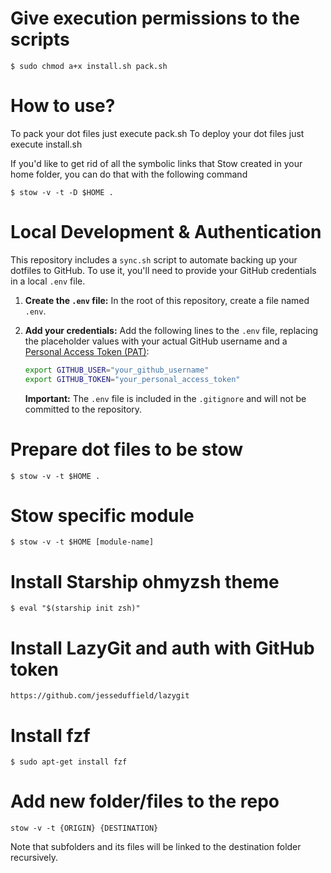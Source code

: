 # Give execution permissions to the scripts 
```` 
$ sudo chmod a+x install.sh pack.sh
````
# How to use? 
To pack your dot files just execute pack.sh
To deploy your dot files just execute install.sh

If you'd like to get rid of all the symbolic links that Stow created in your home folder, you can do that with the following command
```` 
$ stow -v -t -D $HOME .

```` 

# Local Development & Authentication

This repository includes a `sync.sh` script to automate backing up your dotfiles to GitHub. To use it, you'll need to provide your GitHub credentials in a local `.env` file.

1.  **Create the `.env` file:**
    In the root of this repository, create a file named `.env`.

2.  **Add your credentials:**
    Add the following lines to the `.env` file, replacing the placeholder values with your actual GitHub username and a [Personal Access Token (PAT)](https://docs.github.com/en/authentication/keeping-your-account-and-data-secure/creating-a-personal-access-token):

    ```bash
    export GITHUB_USER="your_github_username"
    export GITHUB_TOKEN="your_personal_access_token"
    ```

    **Important:** The `.env` file is included in the `.gitignore` and will not be committed to the repository.

# Prepare dot files to be stow 
```` 
$ stow -v -t $HOME .
````

# Stow specific module 
```` 
$ stow -v -t $HOME [module-name]
````

# Install Starship ohmyzsh theme 
```` 
$ eval "$(starship init zsh)"
````

# Install LazyGit and auth with GitHub token 
```` 
https://github.com/jesseduffield/lazygit
````

# Install fzf
````
$ sudo apt-get install fzf
````

# Add new folder/files to the repo
````
stow -v -t {ORIGIN} {DESTINATION}
````
Note that subfolders and its files will be linked to the destination folder recursively.
````

